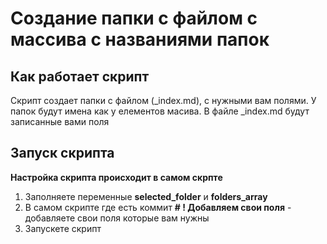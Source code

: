 # Создание папки с файлом с массива с названиями папок

## Как работает скрипт
Скрипт создает папки с файлом (_index.md), с нужными вам полями. У папок будут имена как у елементов масива. В файле _index.md будут записанные вами поля

## Запуск скрипта
**Настройка скрипта происходит в самом скрпте**
1. Заполняете переменные **selected_folder** и **folders_array**
2. В самом скрипте где есть коммит **# ! Добавляем свои поля** - добавляете свои поля которые вам нужны
3. Запускете скрипт


